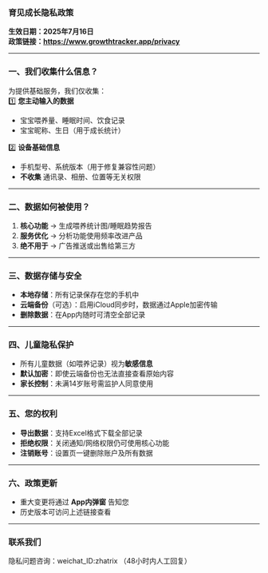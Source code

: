 ### **育见成长隐私政策**  
**生效日期：2025年7月16日**  
**政策链接：https://www.growthtracker.app/privacy**

---

### **一、我们收集什么信息？**  
为提供基础服务，我们仅收集：  
1️⃣ **您主动输入的数据**  
   - 宝宝喂养量、睡眠时间、饮食记录  
   - 宝宝昵称、生日（用于成长统计）  

2️⃣ **设备基础信息**  
   - 手机型号、系统版本（用于修复兼容性问题）  
   - **不收集** 通讯录、相册、位置等无关权限  

---

### **二、数据如何被使用？**  
1. **核心功能** → 生成喂养统计图/睡眠趋势报告  
2. **服务优化** → 分析功能使用频率改进产品  
3. **绝不用于** → 广告推送或出售给第三方  

---

### **三、数据存储与安全**  
- **本地存储**：所有记录保存在您的手机中
- **云端备份**（可选）：启用iCloud同步时，数据通过Apple加密传输  
- **删除数据**：在App内随时可清空全部记录  

---

### **四、儿童隐私保护**  
- 所有儿童数据（如喂养记录）视为**敏感信息**  
- **默认加密**：即使云端备份也无法直接查看原始内容  
- **家长控制**：未满14岁账号需监护人同意使用  

---

### **五、您的权利**  
- **导出数据**：支持Excel格式下载全部记录  
- **拒绝权限**：关闭通知/网络权限仍可使用核心功能  
- **注销账号**：设置页一键删除账户及所有数据  

---

### **六、政策更新**  
- 重大变更将通过 **App内弹窗** 告知您  
- 历史版本可访问上述链接查看  

---

### **联系我们**  
隐私问题咨询：weichat_ID:zhatrix
（48小时内人工回复）  
